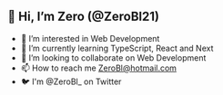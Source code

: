 ## 👋 Hi, I’m Zero (@ZeroBl21)
- 👀 I’m interested in Web Development
- 🌱 I’m currently learning TypeScript, React and Next
- 💞️ I’m looking to collaborate on Web Development
- 📫 How to reach me ZeroBl@hotmail.com
- 🐦 I'm @ZeroBl_ on Twitter
<!---
ZeroBl21/ZeroBl21 is a ✨ special ✨ repository because its `README.md` (this file) appears on your GitHub profile.
You can click the Preview link to take a look at your changes.
--->
